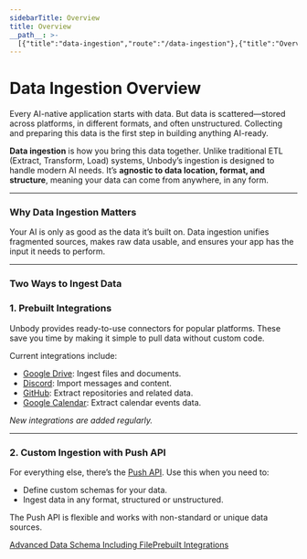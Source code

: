 ```yaml
---
sidebarTitle: Overview
title: Overview
__path__: >-
  [{"title":"data-ingestion","route":"/data-ingestion"},{"title":"Overview","route":"/data-ingestion/overview"}]
---
```


# Data Ingestion Overview

Every AI-native application starts with data. But data is scattered—stored across platforms, in different formats, and often unstructured. Collecting and preparing this data is the first step in building anything AI-ready.

**Data ingestion** is how you bring this data together. Unlike traditional ETL (Extract, Transform, Load) systems, Unbody’s ingestion is designed to handle modern AI needs. It’s **agnostic to data location, format, and structure**, meaning your data can come from anywhere, in any form.

* * *

### Why Data Ingestion Matters

Your AI is only as good as the data it’s built on. Data ingestion unifies fragmented sources, makes raw data usable, and ensures your app has the input it needs to perform.

* * *

### Two Ways to Ingest Data

### 1\. Prebuilt Integrations

Unbody provides ready-to-use connectors for popular platforms. These save you time by making it simple to pull data without custom code.

Current integrations include:

-   [Google Drive](/providers/google-drive): Ingest files and documents.
-   [Discord](/providers/google-calendar): Import messages and content.
-   [GitHub](/providers/github): Extract repositories and related data.
-   [Google Calendar](/providers/google-calendar): Extract calendar events data.

_New integrations are added regularly._

* * *

### 2\. Custom Ingestion with Push API

For everything else, there’s the [Push API](/data-ingestion/push-api). Use this when you need to:

-   Define custom schemas for your data.
-   Ingest data in any format, structured or unstructured.

The Push API is flexible and works with non-standard or unique data sources.

[Advanced Data Schema Including File](/importing-custom-data/advanced-data-schema "Advanced Data Schema Including File")[Prebuilt Integrations](/data-ingestion/prebuilt-integrations "Prebuilt Integrations")